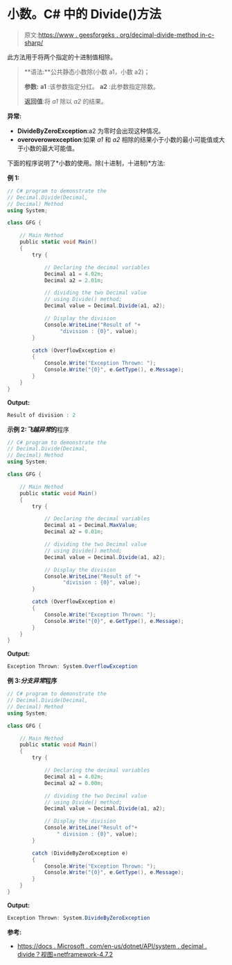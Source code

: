 # 小数。C# 中的 Divide()方法

> 原文:[https://www . geesforgeks . org/decimal-divide-method in-c-sharp/](https://www.geeksforgeeks.org/decimal-divide-method-in-c-sharp/)

此方法用于将两个指定的十进制值相除。

> **语法:**公共静态小数除(小数 a1，小数 a2)；
> 
> **参数:**
> **a1** :该参数指定分红。
> **a2** :此参数指定除数。
> 
> **返回值**:将 *a1* 除以 *a2* 的结果。

**异常:**

*   **DivideByZeroException**:a2 为零时会出现这种情况。
*   **overoverowexception**:如果 *a1* 和 *a2* 相除的结果小于小数的最小可能值或大于小数的最大可能值。

下面的程序说明了*小数的使用。除(十进制，十进制)*方法:

**例 1:**

```cs
// C# program to demonstrate the
// Decimal.Divide(Decimal,
// Decimal) Method
using System;

class GFG {

    // Main Method
    public static void Main()
    {
        try {

            // Declaring the decimal variables
            Decimal a1 = 4.02m;
            Decimal a2 = 2.01m;

            // dividing the two Decimal value
            // using Divide() method;
            Decimal value = Decimal.Divide(a1, a2);

            // Display the division
            Console.WriteLine("Result of "+
                 "division : {0}", value);
        }

        catch (OverflowException e) 
        {
            Console.Write("Exception Thrown: ");
            Console.Write("{0}", e.GetType(), e.Message);
        }
    }
}
```

**Output:**

```cs
Result of division : 2

```

**示例 2:*飞越异常*的**程序

```cs
// C# program to demonstrate the
// Decimal.Divide(Decimal, 
// Decimal) Method
using System;

class GFG {

    // Main Method
    public static void Main()
    {
        try {

            // Declaring the decimal variables
            Decimal a1 = Decimal.MaxValue;
            Decimal a2 = 0.01m;

            // dividing the two Decimal value
            // using Divide() method;
            Decimal value = Decimal.Divide(a1, a2);

            // Display the division
            Console.WriteLine("Result of "+
                  "division : {0}", value);
        }

        catch (OverflowException e) 
        {
            Console.Write("Exception Thrown: ");
            Console.Write("{0}", e.GetType(), e.Message);
        }
    }
}
```

**Output:**

```cs
Exception Thrown: System.OverflowException

```

**例 3:*分支异常*程序**

```cs
// C# program to demonstrate the
// Decimal.Divide(Decimal,
// Decimal) Method
using System;

class GFG {

    // Main Method
    public static void Main()
    {
        try {

            // Declaring the decimal variables
            Decimal a1 = 4.02m;
            Decimal a2 = 0.00m;

            // dividing the two Decimal value
            // using Divide() method;
            Decimal value = Decimal.Divide(a1, a2);

            // Display the division
            Console.WriteLine("Result of"+
                " division : {0}", value);
        }

        catch (DivideByZeroException e)
        {
            Console.Write("Exception Thrown: ");
            Console.Write("{0}", e.GetType(), e.Message);
        }
    }
}
```

**Output:**

```cs
Exception Thrown: System.DivideByZeroException

```

**参考:**

*   [https://docs . Microsoft . com/en-us/dotnet/API/system . decimal . divide？视图=netframework-4.7.2](https://docs.microsoft.com/en-us/dotnet/api/system.decimal.divide?view=netframework-4.7.2)